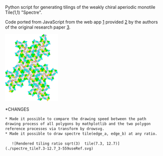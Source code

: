 Python script for generating tilings of the weakly chiral aperiodic monotile Tile(1,1) "Spectre".

Code ported from JavaScript from the web app [1] provided [2] by the authors of the original research paper [3].

[1]: https://cs.uwaterloo.ca/~csk/spectre/app.html

[2]: https://cs.uwaterloo.ca/~csk/spectre/

[3]: https://arxiv.org/abs/2305.17743

![Rendered tiling.](./spectre.svg)


*CHANGES

    * Made it possible to compare the drawing speed between the path drawing process of all polygons by mathplotlib and the two polygon reference processes via transform by drowsvg.
    * Made it possible to draw spectre tile(edge_a, edge_b) at any ratio.
    
       ![Rendered tiling ratio sqrt(3)  tile(7.3, 12.7)](./spectre_tile7.3-12.7_3-559useRef.svg)
